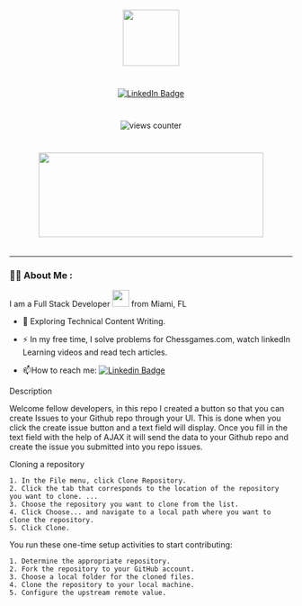 <div id="header" align="center">
  <img style="margin: 20px" src="https://media.giphy.com/media/M9gbBd9nbDrOTu1Mqx/giphy.gif" width="100"/>
</div>


<div id="badges" align="center">
  <a href="https://www.linkedin.com/in/petermcdonald85/">
    <img style="margin: 20px" src="https://img.shields.io/badge/LinkedIn-blue?style=for-the-badge&logo=linkedin&logoColor=white" alt="LinkedIn Badge"/>
  </a>
</div>

<div id="counter" align="center">
  <img style="margin: 20px" src="https://komarev.com/ghpvc/?username=PeteMcD85&style=flat-square&color=blue" alt="views counter"/>
</div>

<!-- <h1 align="center">
  hey there
  <img src="https://media.giphy.com/media/hvRJCLFzcasrR4ia7z/giphy.gif" width="12px"/>
</h1> -->

<div align="center">
  <img style="margin: 20px" src="https://media.giphy.com/media/dWesBcTLavkZuG35MI/giphy.gif" width="400" height="150"/>
</div>

---

### 👨‍💻 About Me :

I am a Full Stack Developer <img src="https://media.giphy.com/media/WUlplcMpOCEmTGBtBW/giphy.gif" width="30"> from Miami, FL

- :seedling: Exploring Technical Content Writing.

- :zap: In my free time, I solve problems for Chessgames.com, watch linkedIn Learning videos and read tech articles.

- :mailbox:How to reach me: [![Linkedin Badge](https://img.shields.io/badge/-LinkedIn-blue?style=flat&logo=Linkedin&logoColor=white)](https://www.linkedin.com/in/petermcdonald85/)

<!-- - :telescope: I’m working as a Software Engineer and contributing to frontend and backend for building web applications. -->





Description

Welcome fellow developers, in this repo I created a button so that you can create Issues to your Github repo through your UI. This is done when you
click the create issue button and a text field will display. Once you fill in the text field with the help of AJAX it will send the data to your 
Github repo and create the issue you submitted into you repo issues.

Cloning a repository

    1. In the File menu, click Clone Repository.
    2. Click the tab that corresponds to the location of the repository you want to clone. ...
    3. Choose the repository you want to clone from the list.
    4. Click Choose... and navigate to a local path where you want to clone the repository.
    5. Click Clone.
   
You run these one-time setup activities to start contributing:

    1. Determine the appropriate repository.
    2. Fork the repository to your GitHub account.
    3. Choose a local folder for the cloned files.
    4. Clone the repository to your local machine.
    5. Configure the upstream remote value.
    


